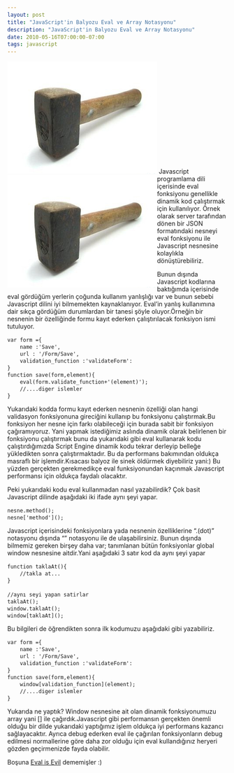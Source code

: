 ```yaml
---
layout: post
title: "JavaScript'in Balyozu Eval ve Array Notasyonu"
description: "JavaScript'in Balyozu Eval ve Array Notasyonu"
date: 2010-05-16T07:00:00-07:00
tags: javascript
---
```


![](/img/evalevil/balyoz_thumb.jpg)
<img align="left" width="343" height="257" src="/img/evalevil/balyoz_thumb.jpg">
Javascript programlama dili içerisinde eval fonksiyonu genellikle dinamik kod çalıştırmak için kullanılıyor. Örnek olarak server tarafından dönen bir JSON formatındaki nesneyi eval fonksiyonu ile Javascript nesnesine kolaylıkla dönüştürebiliriz.

Bunun dışında Javascript kodlarına baktığımda içerisinde eval gördüğüm yerlerin çoğunda kullanım yanlışlığı var ve bunun sebebi Javascript dilini iyi bilmemekten kaynaklanıyor. Eval’in yanlış kullanımına dair sıkça gördüğüm durumlardan bir tanesi şöyle oluyor.Örneğin bir nesnenin bir özelliğinde formu kayıt ederken çalıştırılacak fonksiyon ismi tutuluyor.


```
var form ={
    name :'Save',
    url : '/Form/Save',
    validation_function :'validateForm':
}
function save(form,element){
    eval(form.validate_function+'(element)');
    //....diger islemler
}
``` 

Yukarıdaki kodda formu kayıt ederken nesnenin özelliği olan hangi validasyon fonksiyonuna gireciğini kullanıp bu fonksiyonu çalıştırmak.Bu fonksiyon her nesne için farkı olabileceği için burada sabit bir fonksiyon çağıramıyoruz. Yani yapmak istediğimiz aslında dinamik olarak belirlenen bir fonksiyonu çalıştırmak bunu da yukarıdaki gibi eval kullanarak kodu çalıştırdığımızda Script Engine dinamik kodu tekrar derleyip belleğe yükledikten sonra çalıştırmaktadır. Bu da performans bakımından oldukça masraflı bir işlemdir.Kısacası balyoz ile sinek öldürmek diyebiliriz yani:) Bu yüzden gerçekten gerekmedikçe eval funksiyonundan kaçınmak Javascript performansı için oldukça faydalı olacaktır.

Peki yukarıdaki kodu eval kullanmadan nasıl yazabilirdik? Çok basit Javascript dilinde aşağıdaki iki ifade aynı şeyi yapar.

```
nesne.method();
nesne['method']();
```

Javascript içerisindeki fonksiyonlara yada nesnenin özelliklerine “.(dot)” notasyonu dışında “[](array)” notasyonu ile de ulaşabilirsiniz. Bunun dışında bilmemiz gereken birşey daha var; tanımlanan bütün fonksiyonlar global window nesnesine aitdir.Yani aşağıdaki 3 satır kod da aynı şeyi yapar


```
function taklaAt(){
    //takla at...
}
 
//aynı seyi yapan satirlar
taklaAt();
window.taklaAt();
window[taklaAt]();
```

Bu bilgileri de öğrendikten sonra ilk kodumuzu aşağıdaki gibi yazabiliriz.

```
var form ={
    name :'Save',
    url : '/Form/Save',
    validation_function :'validateForm':
}
function save(form,element){
    window[validation_function](element);
    //....diger islemler
}
```

Yukarıda ne yaptık? Window nesnesine ait olan dinamik fonksiyonumuzu array yani [] ile çağırdık.Javascript gibi performansın gerçekten önemli olduğu bir dilde yukarıdaki yaptığımız işlem oldukça iyi performans kazancı sağlayacaktır. Ayrıca debug ederken eval ile çağırılan fonksiyonların debug edilmesi normallerine göre daha zor olduğu için eval kullandığınız heryeri gözden geçirmenizde fayda olabilir.

Boşuna [Eval is Evil](https://docs.microsoft.com/en-us/archive/blogs/ericlippert/eval-is-evil-part-one) dememişler :)
